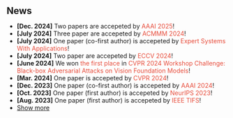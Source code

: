 <h1 id="news"></h1>

<h2 style="margin: 30px 0px 10px;">News</h2>

<ul>
<li><strong>[Dec. 2024]</strong> Two papers are accepeted by  <span style="color:#e74d3c">AAAI 2025</span>!</li>
<li><strong>[July 2024]</strong> Three paper are accepeted by  <span style="color:#e74d3c">ACMMM 2024</span>!</li>
<li><strong>[July 2024]</strong> One paper (co-first author) is accepeted by  <span style="color:#e74d3c">Expert Systems With Applications</span>!</li>
<li><strong>[July 2024]</strong> Two paper are accepeted by  <span style="color:#e74d3c">ECCV 2024</span>!</li>
<li><strong>[June 2024]</strong> We won <span style="color:#e74d3c">the first place</span> in <span style="color:#e74d3c">CVPR 2024 Workshop Challenge: Black-box Adversarial Attacks on Vision Foundation Models</span>!</li>
<li><strong>[Mar. 2024]</strong> One paper is accepeted by  <span style="color:#e74d3c">CVPR 2024</span>!</li>
<li><strong>[Dec. 2023]</strong> One paper (co-first author) is accepeted by  <span style="color:#e74d3c">AAAI 2024</span>!</li>
<li><strong>[Oct. 2023]</strong> One paper (first author) is accepeted by  <span style="color:#e74d3c">NeurIPS 2023</span>!</li>
<li><strong>[Aug. 2023]</strong> One paper (first author) is accepeted by  <span style="color:#e74d3c">IEEE TIFS</span>!</li>


<li> <a href="javascript:toggle_vis('newsmore')">Show more</a> </li>
<div id="newsmore" style="display:none">
<li><strong>[July 2023]</strong> Three paper (one co-first author and co-corresponding author)are accepeted by  <span style="color:#e74d3c">ACMMM 2023</span>!</li>
</div>
</ul>
